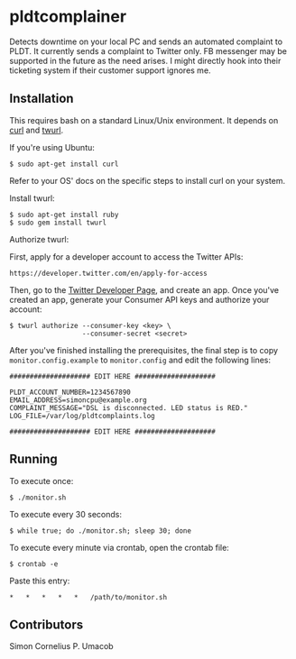 # pldtcomplainer
Detects downtime on your local PC and sends an automated complaint to PLDT. It currently sends a complaint to Twitter only. FB messenger may be supported in the future as the need arises. I might directly hook into their ticketing system if their customer support ignores me.

## Installation
This requires bash on a standard Linux/Unix environment. It depends on [curl](https://curl.haxx.se/) and [twurl](https://github.com/twitter/twurl).

If you're using Ubuntu:

```
$ sudo apt-get install curl
```
Refer to your OS' docs on the specific steps to install curl on your system.

Install twurl:

```
$ sudo apt-get install ruby
$ sudo gem install twurl
```

Authorize twurl:

First, apply for a developer account to access the Twitter APIs:

```
https://developer.twitter.com/en/apply-for-access
```

Then, go to the [Twitter Developer Page](https://developer.twitter.com/en/apps), and create an app. Once you've created an app, generate your Consumer API keys and authorize your account:

```
$ twurl authorize --consumer-key <key> \
                  --consumer-secret <secret>
```

After you've finished installing the prerequisites, the final step is to copy `monitor.config.example` to `monitor.config` and edit the following lines:

```
#################### EDIT HERE ####################

PLDT_ACCOUNT_NUMBER=1234567890
EMAIL_ADDRESS=simoncpu@example.org
COMPLAINT_MESSAGE="DSL is disconnected. LED status is RED."
LOG_FILE=/var/log/pldtcomplaints.log

#################### EDIT HERE ####################
```

## Running

To execute once:

```
$ ./monitor.sh
```

To execute every 30 seconds:

```
$ while true; do ./monitor.sh; sleep 30; done
```

To execute every minute via crontab, open the crontab file:

```
$ crontab -e
```

Paste this entry:

```
*	*	*	*	*	/path/to/monitor.sh
```

## Contributors
Simon Cornelius P. Umacob
